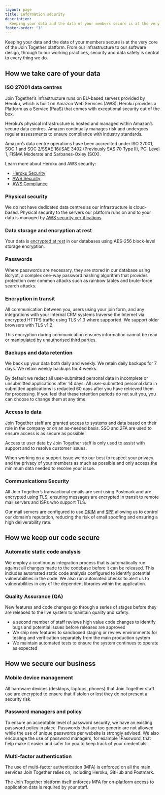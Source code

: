 ```yaml
---
layout: page
title: Information security
description:
  Keeping your data and the data of your members secure is at the very core of the Join Together platform. From our infrastructure to our software design, through to our working practices, security and data safety is central to every thing we do.
footer-order: "3"
---
```


Keeping your data and the data of your members secure is at the very core of the Join Together platform. From our infrastructure to our software design, through to our working practices, security and data safety is central to every thing we do.

## How we take care of your data

### ISO 27001 data centres

Join Together’s infrastructure runs on EU-based servers provided by Heroku, which is built on Amazon Web Services (AWS). Heroku provides a Platform as a Service (PaaS) that comes with exceptional security out of the box.

Heroku’s physical infrastructure is hosted and managed within Amazon’s secure data centres. Amazon continually manages risk and undergoes regular assessments to ensure compliance with industry standards.

Amazon’s data centre operations have been accredited under ISO 27001, SOC 1 and SOC 2/SSAE 16/ISAE 3402 (Previously SAS 70 Type II), PCI Level 1, FISMA Moderate and Sarbanes-Oxley (SOX).

Learn more about Heroku and AWS security:
- [Heroku Security](https://www.heroku.com/policy/security)
- [AWS Security](https://aws.amazon.com/security/)
- [AWS Compliance](https://aws.amazon.com/compliance/)

### Physical security

We do not have dedicated data centres as our infrastructure is cloud-based. Physical security to the servers our platform runs on and to your data is managed by [AWS security certifications](https://aws.amazon.com/compliance/iso-27001-faqs/).

### Data storage and encryption at rest

Your data is [encrypted at rest](https://devcenter.heroku.com/articles/heroku-postgres-production-tier-technical-characterization#data-encryption) in our databases using AES-256 block-level storage encryption.

### Passwords

Where passwords are necessary, they are stored in our database using Bcrypt, a complex one-way password hashing algorithm that provides protection over common attacks such as rainbow tables and brute-force search attacks.

### Encryption in transit

All communication between you, users using your join form, and any integrations with your internal CRM systems traverse the Internet via encrypted HTTPS traffic using TLS v1.3 where supported. We support older browsers with TLS v1.2.

This encryption during communication ensures information cannot be read or manipulated by unauthorised third parties.

### Backups and data retention

We back up your data both daily and weekly. We retain daily backups for 7 days. We retain weekly backups for 4 weeks.

By default we redact all user-submitted personal data in incomplete or unsubmitted applications after 14 days. All user-submitted personal data in submitted applications is redacted 60 days after you have retrieved them for processing. If you feel that these retention periods do not suit you, you can choose to change them at any time.

### Access to data

Join Together staff are granted access to systems and data based on their role in the company or on an as-needed basis. SSO and 2FA are used to ensure access is as secure as possible.

Access to user data by Join Together staff is only used to assist with support and to resolve customer issues.

When working on a support issue we do our best to respect your privacy and the privacy of your members as much as possible and only access the minimum data needed to resolve your issue.

### Communications Security

All Join Together’s transactional emails are sent using Postmark and are encrypted using TLS, ensuring messages are encrypted in transit to remote mail servers and ISPs who support TLS.

Our mail servers are configured to use [DKIM](https://postmarkapp.com/guides/dkim) and [SPF](https://postmarkapp.com/guides/spf) allowing us to control our domain’s reputation, reducing the risk of email spoofing and ensuring a high deliverability rate.

## How we keep our code secure

### Automatic static code analysis

We  employ a continuous integration process that is automatically run against all changes made to the codebase before it can be released. This includes automated static code analysis configured to identify potential vulnerabilities in the code. We also run automated checks to alert us to vulnerabilities in any of the dependent libraries within the application.

### Quality Assurance (QA)

New features and code changes go through a series of stages before they are released to the live system to maintain quality and safety:

- a second member of staff reviews high value code changes to identify bugs and potential issues before releases are approved
- We ship new features to sandboxed staging or review environments for testing and verification separately from the main production system
- We maintain automated tests to ensure the system continues to operate as expected

## How we secure our business

### Mobile device management

All hardware devices (desktops, laptops, phones) that Join Together staff use are encrypted to ensure that if stolen or lost they do not present a security risk.

### Password managers and policy

To ensure an acceptable level of password security, we have an existing password policy in place. Passwords that are too generic are not allowed while the use of unique passwords per website is strongly advised. We also encourage the use of password managers, for example 1Password, that help make it easier and safer for you to keep track of your credentials.

### Multi-factor authentication

The use of multi-factor authentication (MFA) is enforced on all the main services Join Together relies on, including Heroku, GitHub and Postmark.

The Join Together platform itself enforces MFA for on-platform access to application data is required by your staff.
